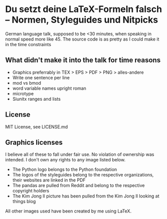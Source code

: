# Du setzt deine LaTeX-Formeln falsch – Normen, Styleguides und Nitpicks

German language talk, supposed to be <30 minutes, when speaking in normal speed more like 45.
The source code is as pretty as I could make it in the time constraints

## What didn't make it into the talk for time reasons

* Graphics preferrably in TEX > EPS > PDF > PNG > alles-andere
* Write one sentence per line
* mod vs bmod
* word variable names upright roman
* microtype
* Siunitx ranges and lists

## License

MIT License, see LICENSE.md

## Graphics licenses

I believe all of these to fall under fair use.
No violation of ownership was intended.
I don't own any rights to any image listed below.

* The Python logo belongs to the Python foundation
* The logos of the styleguides belong to the respective organizations, their websites are linked in the PDF
* The pandas are pulled from Reddit and belong to the respective copyright holders
* The Kim Jong Il picture has been pulled from the Kim Jong Il looking at things blog

All other images used have been created by me using LaTeX.